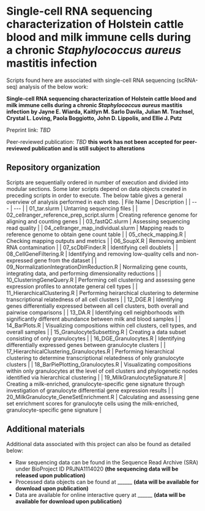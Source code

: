 # Single-cell RNA sequencing characterization of Holstein cattle blood and milk immune cells during a chronic *Staphylococcus aureus* mastitis infection

Scripts found here are associated with single-cell RNA sequencing (scRNA-seq) analysis of the below work:

**Single-cell RNA sequencing characterization of Holstein cattle blood and milk immune cells during a chronic *Staphylococcus aureus* mastitis infection by Jayne E. Wiarda, Kaitlyn M. Sarlo Davila, Julian M. Trachsel, Crystal L. Loving, Paola Boggiotto, John D. Lippolis, and Ellie J. Putz**

Preprint link: *TBD*

Peer-reviewed publication: *TBD* **this work has not been accepted for peer-reviewed publication and is still subject to alterations**

## Repository organization
Scripts are sequentially ordered in number of execution and divided into modular sections. Some later scripts depend on data objects created in preceding scripts in order to execute. The below table gives a general overview of analysis performed in each step.
| File Name | Description |
| --- | --- |
| 01_tar.slurm | Untarring sequencing files |
| 02_cellranger_reference_prep_script.slurm | Creating reference genome for aligning and counting genes |
| 03_fastQC.slurm | Assessing sequencing read quality |
| 04_cellranger_map_individual.slurm | Mapping reads to reference genome to obtain gene count table |
| 05_check_mapping.R | Checking mapping outputs and metrics |
| 06_SoupX.R | Removing ambient RNA contamination |
| 07_scDblFinder.R | Identifying cell doublets |
| 08_CellGeneFiltering.R | Identifying and removing low-quality cells and non-expressed gene from the dataset |
| 09_NormalizationIntegrationDimReduction.R | Normalizing gene counts, integrating data, and performing dimensionality reductions |
| 10_ClusteringGeneQuery.R | Performing cell clustering and assessing gene expression profiles to annotate general cell types |
| 11_HierarchicalClustering.R | Performing heirarchical clustering to determine transcriptional relatedness of all cell clusters |
| 12_DGE.R | Identifying genes differentially expressed between all cell clusters, both overall and pairwise comparisons |
| 13_DA.R | Identifying cell neighborhoods with significantly different abundance between milk and blood samples |
| 14_BarPlots.R | Visualizing compositions within cell clusters, cell types, and overall samples |
| 15_GranulocyteSubsetting.R | Creating a data subset consisting of only granulocytes |
| 16_DGE_Granulocytes.R | Identifying differentially expressed genes between granulocyte clusters |
| 17_HierarchicalClustering_Granulocytes.R | Performing hierarchical clustering to determine transcriptional relatedness of only granulocyte clusters |
| 18_BarPiePlotting_Granulocytes.R | Visualizating compositions within only granulocytes at the level of cell clusters and phylogenetic nodes identified via hierarchical clustering |
| 19_MilkGranulocyteSignature.R | Creating a milk-enriched, granulocyte-specific gene signature through investigation of granulocyte differential gene expression results |
| 20_MilkGranulocyte_GeneSetEnrichment.R | Calculating and assessing gene set enrichment scores for granulocyte cells using the milk-enriched, granulocyte-specific gene signature |

## Additional materials
Additional data associated with this project can also be found as detailed below:
* Raw sequencing data can be found in the Sequence Read Archive (SRA) under BioProject ID PRJNA1114020 **(the sequencing data will be released upon publication)**
* Processed data objects can be found at ______ **(data will be available for download upon publication)**
* Data are available for online interactive query at ______ **(data will be available for download upon publication)**
